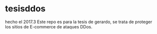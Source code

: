 # tesisddos
hecho el 2017.3
Este repo es para la tesis de gerardo, se trata de proteger los sitios de E-commerce
de ataques DDos.

